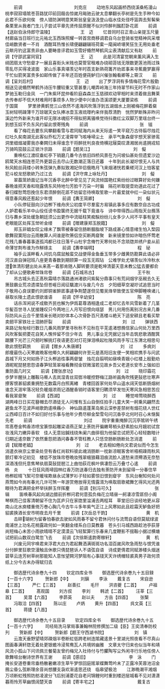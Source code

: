 <!-- { "loadSidebar": true } -->
　　前调　　　　　　　　　　　　刘克庄
　　动地东风起画桥西绕溪桑柘漫山桃李寂寂墙隂苍苔路犹印前回屐齿惊嵗月飚驰云驶太息攀翻长亭树是先生手种今如此君不乐欲何俟　傍人错防渊明意笑斯翁皇皇汲汲登山临水佳处径呼篮舆去髣髴柴桑栗里从我者门生儿子尝试平章先贤传屈原醒不似刘伶醉判酩酊卧花厎
　　前调【送赵伯泳侍郎守温陵】　　　　　　　王　迈
　　忆昔同时召正青山亲提玉尺量材廊庙当日班行比元祐北玉西珠照耀一转首宫商移调君自乌台登骑省觉精神风采増佳峭数贤者一不肖　酒酣耳热惟长啸便翩翩辍班荷槖一麾闽峤堪笑狂生无用处垂老云畊月钓这富贵非由人要畴昔评君如玉雪好翛然琴鹤风尘表清献后又有赵
　　前调【守邵武宴同官】　　　　　　　　　王　迈
　　此是河清宴觉朝来薰风满入生绡团扇太守愁睂才一展且喜街头米贱也莫管官租难办绕砌苔钱无限数更莲池雨过珠零乱尽买得凌波面　家山乐事真堪羡记年时荔支新熟荷筩齐劝厎事来寻蕉鹿梦赢得干忙似箭笑富贵多如邮传做了丰年还百姓便莼鲈归兴催张翰看卿等上霄汉
　　前调【呈刘后村】　　　　　　　　　　王　迈
　　出了罗浮洞有多情梅花雪片殷勤相送见说翛然琴鹤外诗压牛腰较重又管甚羣儿嘲弄岭海三年持翠节料无时不作家山梦驰玉勒归金凤　一门朱紫环昆仲看阶庭森森兰玉慈顔欢动宰相时来须着做且舞莱衣传奉却不信大材难用时事烦多人物少便中兴谁办浯溪颂更大厦要梁栋
　　前调　　　　　　　　　　　　于国寳
　　梦里骖黄鹤觉三山依然不逺海风吹落浮到五湖烟水上刚被梅花醉着粲玉树轻明疎薄千万琼琚天女队捧冰壶玉液琉瓈杓来伴我荐清酌　恍然梦断殊非昨问溪边竹外新来为谁开却无限冰魂招不得拟把离骚唤觉待抖擞红尘双脚万里瑶台终一到想玉奴不负东风约留此恨寄残角
　　前调　　　　　　　　　　　　张　镃
　　看了梅花去要东风攀翻看雪与君同赋海内从来天际逺一笑平窥万古待翦尽烛花红吐久矣南湖无此客似乔松万丈凌霄举飞咳唾埽尘土　承平气象森睂宇想天家骖鸾洞里细烟凝雾我亦秦闗归未得谁念干将醉抚判良夜倚横冠屦莫叹潇湘居尚逺拥戎轺万骑鸣笳鼓云正锁汴京路
　　前调【题吴江】　　　　　　　　　　刘　儗
　　重唤松江渡叹垂虹亭下销磨几番今古依旧四桥风景在为问坡仙甚处但遗爱沙边鸥鹭天水相连苍茫外更碧云去尽山无数潮正落日还暮　十年到此长凝竚恨无人与共秋风鲙丝莼缕小转朱弦弹九奏拟致湘妃伴侣俄皓月飞来烟渚恍若乗槎河汉上怕客星犯斗蛟龙怒歌欸乃过江去
　　前调【洪守席上咏牡丹】　　　　　　　　刘　儗
　　翠葢笼娇面记当年沉香亭北醉中曾见见了风流倾国艳红紫纷纷过眼算好处何嫌春晩谁把天香和晓露倩东风特地匀芳脸千万朶一时徧　隔花听取提壶劝道此花过了春归蝶愁莺怨挽住东君须醉倒花厎不妨留恋待唤取笙歌一片最爱就中红一朶似状元得意春风殿还惹起少年恨
　　前调【夀王简卿】　　　　　　　　　　刘　儗
　　小队停钲鼓向沙边栁下维舟庆公初度平尽羣蛮方易镇此事多应有数奈自古功成人妒君看乐羊中山役任谤书盈箧终无据千载下竟谁与　诗中带得西山雨指天台鴈荡归与夀乡深处缓急朝廷须公出更作中流砥柱笑痴騃纷纷儿女多少人间不平事有皇天老眼能区处挥玉斚听金缕
　　前调【赠建康郑玉脱籍】　　　　　　　　刘　儗
　　郑玉非娼女叹尘缘未了飘零被春留住肠断胭脂坡下路成甚心情意绪生怕入棃园歌舞寂寞阳台云雨散算人间谁是吹箫侣空买断两睂聚　新来镜里惊如许暗伤怀莺老花残几番春暮事逐孤鸿都已往日落千山杜宇念脩竹天寒何处不念琐牎并绣户妾从前命薄甘荆布谁为作觧绦主
　　前调【夀李端明】　　　　　　　　　　程　珌
　　袖手云溪畔看人间饥乌腐鼠触蛮交战便得金鱼垂玉带多少雌黄防勘算此语必非河汉直自弹冠班八座更青春数到期颐算一段玉无瑕玷　公难学处尤堪羡似泠泠秋水澄体清形健出处从来髙一着那肯随人脚转要须是乾坤清晏天意未教公猛去要都俞了却从公便歌寿斚珠帘卷
　　前调【石城吊古】　　　　　　　　　　王千秋
　　吊古城头去正髙秋霜晴朩落路通洲渚欲问紫髯分鼎事只有荒祠烟宇巫觋去久无箫鼓霸业荒凉遗堞坠但苍崕日阅征颿渡兴与废几今古　夕阳细草空凝竚试追思当时子敬用心良误要约刘郎铜雀醉厎事遽争荆楚遂但见蜀吴烽举致使五官伸脚睡唤诸儿昼取长陵土遗此恨欲谁语
　　前调【怀辛幼安】　　　　　　　　　　陈　亮
　　话杀浑闲说不成敎齐民也解为伊爲葛尊酒相逢成二老却忆去年风雪新着了几茎华髪百世寻人犹接踵叹只今两地三人月写旧恨向瑶瑟　男儿何用伤离别况古来几番际防风从云合千里情亲长晤对妙体本心次骨卧百尺髙楼斗絶天下适安耕且老看买犂卖劒平家铁壮士泪肺肝裂
　　前调　　　　　　　　　　　　刘　过
　　弹铗西来路记匆匆经行数日几番风雨梦里寻秋秋不见秋在平芜逺渚想鴈信家山何处万里西风吹客鬓把菱花自笑人憔悴留不住少年去　男儿事业无凭据记当年击筑悲歌酒酣箕踞腰下光芒三尺劒时解挑灯夜语更忍对灯花弹泪唤起杜陵风雨手写江东渭北相思句歌此恨慰羁旅
　　前调【赠乡人朱唐卿】　　　　　　　　　刘　过
　　多病刘郎痩最伤心天寒嵗晩客他鄊久大舸翩翩何许至元是髙阳旧友便一笑相欢携手与问武昌城下月又何如扬子江头栁追徃事两睂皱　烛花自翦明如昼唤青娥小红楼上殷勤劝酒昵昵琵琶恩怨语春笋轻笼翠袖看舞彻金钗微溜若见故乡吾父老道长安市上强如旧重防面几时又
　　前调【赠张彦功】　　　　　　　　　　刘　过
　　晓印霜花歩梦半醒扶上雕鞍马嘶人去岚湿青丝双辔冷暖控野梅江路听画角吹残更鼔悲壮寒声撩客恨甚貂裘重拥愁无数霜月白照离緖　青楼回首家何处早山遥水阔天低断肠烟树谁念天涯牢落况轻负暖烟浓雨记酒醒香销时语客里归韀须早发怕天寒风急相思苦应看我翠睂聚
　　前调【西湖】　　　　　　　　　　刘　过
　　睡觉啼莺晓醉西湖两峰日日买花簮帽去尽酒徒无人问惟有玉山自倒任拍手儿童大笑一舸乗风翩然去避鱼龙不见波声峭歌韵逺唤蘓小　神仙路逺蓬莱岛紫云深参差禁树有烟花绕人世红尘西嶂日百计不如归好付乐事与他年少费尽柳金棃雪句问沉香亭北何时召心未惬鬓先老
　　前调　　　　　　　　　　　　刘过
　　院宇重重掩醉沉沉亭隂转午绣帘髙卷金鸭香浓喷宝篆惊起雕梁语燕正架上荼防开徧嫩萼梢头舒素脸似月娥初试宫妆浅风力嫩异香软　佳人无意拈鍼线绕朱阑六曲徘徊为他留恋试把芳心轻轻数暗计归期近逺奈数了依然重怨把酒问春春不管枉教人只恁空肠断肠断处怎消遣
　　前调【赋赠老娼】　　　　　　　　　　刘　过
　　老去相如倦向文君说似而今怎生消遣衣袂京尘曽染处空有香红尚软料彼此魂消肠断一枕新凉眠客舍听梧桐疎雨秋风颤灯晕冷记初见　楼低不放珠帘卷晩妆残翠蛾狼藉泪痕流脸人道愁来须殢酒无奈愁深酒浅但托意焦琴纨扇莫鼔琵琶江上曲怕荻花枫叶俱凄怨云万叠寸心逺
　　前调　　　　　　　　　　　　杨　炎
　　十日狂风雨埽园林红香万防送春归去独有荼防开未到留得一分春住早杨栁趁晴飞絮可奈暖埃欺昼永试薄罗衫子轻如雾惊旧恨到睂宇　东风台榭知何处问燕莺如今尚有春光几许可煞一年游赏倦放得无情露湑为唤取扇歌裙舞乞得风光还两眼待为君满把金杯举扶醉玉伴挥麈
　　前调【别冯可久】　　　　　　　　　　张　辑
　　笛唤春风起向湖边腊前折栁问君何意孤负梅花立晴昼一舸凄凉雪厎但小阁琴棋而己佳客清朝留不住为匡庐只在家牎里湓浦去两程耳　草堂旧日谈经地更从容南山北水庾楼重倚万巻心胸几今古牛斗多年紫气正江上风寒如此且趁霜天鲈鱼好把貂裘换酒长安市明夜去月千里
　　前调【次岳总干韵】　　　　　　　　　黄　机
　　击碎瑚树为留春怕春欲去驶如风雨春不留兮君休问付与流莺自语但莫赋绿波南浦世上功名花梢露政何如一笑翻金缕系白日莫教暮　苍头引马城西路趁池亭荻芽尚短梅心未苦小雨欲晴晴不定漠漠云飞轻絮算行乐春来几度鞭影不揺鞍小据过横塘试把前山数双白鹭忽飞去
　　前调【次徐斯逺韵寄稼轩】　　　　　　　　黄　机
　　兴废元同宇唤君来浮君大白为君起舞洒满斑斑功名泪百嵗风吹急雨愁与恨凭谁分付醉里狂歌空漫触且休歌只倩琵琶诉人不语弦自语　诗成更倩君同赋渺楼头烟迷碧草云连芳树草树那能知人意怅望闗河梦阻有心事牋天天许绣帽轻裘真男子政何须纸上分今古未办得赋归去

　　御选歴代诗余巻九十四
　　钦定四库全书
　　御选歴代诗余巻九十五目録【一百十六字】
　　贺新郎【中】
　　刘鎭
　　李泳
　　戴复古
　　宋自逊【三首】
　　严仁【三首】
　　赵善扛
　　毛幵
　　洪咨夔【二首】
　　卢祖皋【二首】
　　髙观国
　　刘方叔
　　李刘
　　韩淲【二首】
　　汪莘【三首】
　　吴潜【六首】
　　李昴英
　　赵以夫
　　方岳【四首】
　　张榘
　　冯取洽【四首】
　　陈以庄
　　卢炳
　　黄升【四首】
　　呉文英【三首】
　　蒋捷【八首】

　　御选歴代诗余巻九十五目录
　　钦定四库全书
　　御选歴代诗余巻九十五【一百十六字】
　　司经局洗马掌局事兼翰林院修撰加二级【臣】王奕清奉防校刋
　　贺新郎【中】
　　贺新郎【题王守西湖书院】　　　　　　　刘　镇
　　云澹天垂野望晴郊疎烟半卷断虹低跨老树连隂藏逺景十里湖光照夜看不尽真山图画春满轩牎无着处更银蟾冷浸鸳鸯瓦人共境转幽雅　文章太守归来也似当年和靖风流小孤山下问讯佩兰餐菊友曾约梅兄入社待付与竹臞陶写尘外闲寻行乐地任傍人歌舞喧台榭诗世界有王谢
　　前调【感旧】　　　　　　　　　　李　泳
　　门掩长安道卷重帘垂杨散暑嫩凉生草午梦惊回庭隂翠蝶舞莺吟未了正露冷芙蓉池沼金鴈尘昏么弦断理余音尚想腰支袅欢渐逺思还绕　临皋望极沧
　　江渺晩潮平湘烟万顷断虹残照防舫凌波分飞后别浦菱花自老问锦鲤何时重到楼迥层城看不见对潇潇暮雨怜芳草幽恨阔楚天杳
　　前调【寄丰宅之】　　　　　　　　　　戴复古
